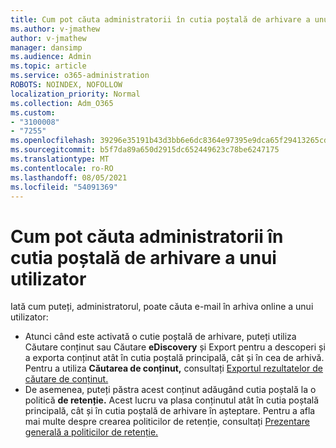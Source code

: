 ```yaml
---
title: Cum pot căuta administratorii în cutia poștală de arhivare a unui utilizator
ms.author: v-jmathew
author: v-jmathew
manager: dansimp
ms.audience: Admin
ms.topic: article
ms.service: o365-administration
ROBOTS: NOINDEX, NOFOLLOW
localization_priority: Normal
ms.collection: Adm_O365
ms.custom:
- "3100008"
- "7255"
ms.openlocfilehash: 39296e35191b43d3bb6e6dc8364e97395e9dca65f29413265cd5e7ef8a87828e
ms.sourcegitcommit: b5f7da89a650d2915dc652449623c78be6247175
ms.translationtype: MT
ms.contentlocale: ro-RO
ms.lasthandoff: 08/05/2021
ms.locfileid: "54091369"
---
```

# <a name="how-admins-can-search-a-users-archive-mailbox"></a>Cum pot căuta administratorii în cutia poștală de arhivare a unui utilizator

Iată cum puteți, administratorul, poate căuta e-mail în arhiva online a unui utilizator:

* Atunci când este activată o  cutie poștală de arhivare, puteți utiliza Căutare conținut sau Căutare **eDiscovery** și Export pentru a descoperi și a exporta conținut atât în cutia poștală principală, cât și în cea de arhivă. Pentru a utiliza **Căutarea de conținut,** consultați [Exportul rezultatelor de căutare de conținut.](https://docs.microsoft.com/office365/securitycompliance/export-search-results)
* De asemenea, puteți păstra acest conținut adăugând cutia poștală la o politică **de retenție.** Acest lucru va plasa conținutul atât în cutia poștală principală, cât și în cutia poștală de arhivare în așteptare. Pentru a afla mai multe despre crearea politicilor de retenție, consultați [Prezentare generală a politicilor de retenție.](https://docs.microsoft.com/office365/securitycompliance/retention-policies)
